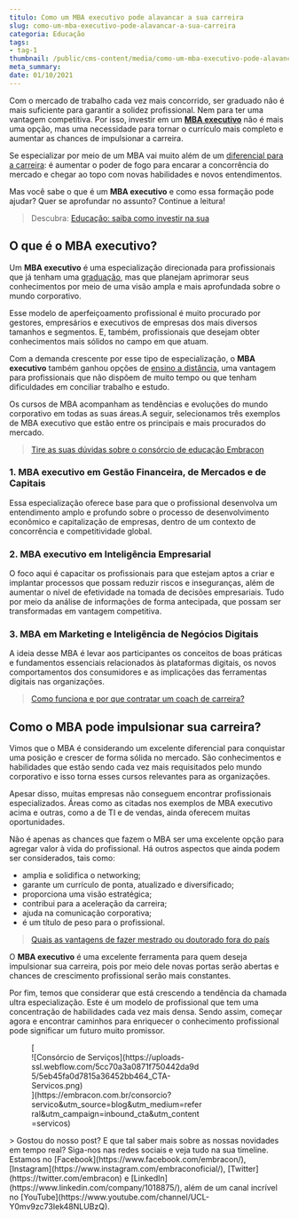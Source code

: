 ```yaml
---
titulo: Como um MBA executivo pode alavancar a sua carreira
slug: como-um-mba-executivo-pode-alavancar-a-sua-carreira
categoria: Educação
tags:
- tag-1
thumbnail: /public/cms-content/media/como-um-mba-executivo-pode-alavancar-a-sua-carreira.jpeg
meta_summary: 
date: 01/10/2021
---
```

Com o mercado de trabalho cada vez mais concorrido, ser graduado não é mais suficiente para garantir a solidez profissional. Nem para ter uma vantagem competitiva. Por isso, investir em um [**MBA executivo**](https://www.embracon.com.br/blog/quais-carreiras-estarao-em-alta-nos-proximos-anos-descubra-aqui) não é mais uma opção, mas uma necessidade para tornar o currículo mais completo e aumentar as chances de impulsionar a carreira.

Se especializar por meio de um MBA vai muito além de um [diferencial para a carreira](https://www.embracon.com.br/blog/7-sinais-de-que-e-hora-de-investir-em-atualizacao-na-carreira): é aumentar o poder de fogo para encarar a concorrência do mercado e chegar ao topo com novas habilidades e novos entendimentos.

Mas você sabe o que é um **MBA executivo** e como essa formação pode ajudar? Quer se aprofundar no assunto? Continue a leitura!

> Descubra: [Educação: saiba como investir na sua](https://www.embracon.com.br/blog/educacao-saiba-como-investir-na-sua)

O que é o MBA executivo?
------------------------

Um **MBA executivo** é uma especialização direcionada para profissionais que já tenham uma [graduação](https://www.embracon.com.br/blog/segunda-graduacao-ou-pos-graduacao-qual-e-a-melhor-opcao), mas que planejam aprimorar seus conhecimentos por meio de uma visão ampla e mais aprofundada sobre o mundo corporativo.

Esse modelo de aperfeiçoamento profissional é muito procurado por gestores, empresários e executivos de empresas dos mais diversos tamanhos e segmentos. E, também, profissionais que desejam obter conhecimentos mais sólidos no campo em que atuam.

Com a demanda crescente por esse tipo de especialização, o **MBA executivo** também ganhou opções de [ensino a distância](https://www.embracon.com.br/blog/ead-a-educacao-a-distancia-e-para-voce), uma vantagem para profissionais que não dispõem de muito tempo ou que tenham dificuldades em conciliar trabalho e estudo.

Os cursos de MBA acompanham as tendências e evoluções do mundo corporativo em todas as suas áreas.A seguir, selecionamos três exemplos de MBA executivo que estão entre os principais e mais procurados do mercado.

> [Tire as suas dúvidas sobre o consórcio de educação Embracon](https://www.embracon.com.br/blog/tire-as-suas-duvidas-sobre-o-consorcio-de-educacao-embracon)

### 1. MBA executivo em Gestão Financeira, de Mercados e de Capitais

Essa especialização oferece base para que o profissional desenvolva um entendimento amplo e profundo sobre o processo de desenvolvimento econômico e capitalização de empresas, dentro de um contexto de concorrência e competitividade global.

### 2. MBA executivo em Inteligência Empresarial

O foco aqui é capacitar os profissionais para que estejam aptos a criar e implantar processos que possam reduzir riscos e inseguranças, além de aumentar o nível de efetividade na tomada de decisões empresariais. Tudo por meio da análise de informações de forma antecipada, que possam ser transformadas em vantagem competitiva.

### 3. MBA em Marketing e Inteligência de Negócios Digitais

A ideia desse MBA é levar aos participantes os conceitos de boas práticas e fundamentos essenciais relacionados às plataformas digitais, os novos comportamentos dos consumidores e as implicações das ferramentas digitais nas organizações.

> [Como funciona e por que contratar um coach de carreira?](https://www.embracon.com.br/blog/como-funciona-e-por-que-contratar-um-coach-de-carreira)

Como o MBA pode impulsionar sua carreira?
-----------------------------------------

Vimos que o MBA é considerando um excelente diferencial para conquistar uma posição e crescer de forma sólida no mercado. São conhecimentos e habilidades que estão sendo cada vez mais requisitados pelo mundo corporativo e isso torna esses cursos relevantes para as organizações.

Apesar disso, muitas empresas não conseguem encontrar profissionais especializados. Áreas como as citadas nos exemplos de MBA executivo acima e outras, como a de TI e de vendas, ainda oferecem muitas oportunidades.

Não é apenas as chances que fazem o MBA ser uma excelente opção para agregar valor à vida do profissional. Há outros aspectos que ainda podem ser considerados, tais como:

- amplia e solidifica o networking;
- garante um currículo de ponta, atualizado e diversificado;
- proporciona uma visão estratégica;
- contribui para a aceleração da carreira;
- ajuda na comunicação corporativa;
- é um título de peso para o profissional.

> [Quais as vantagens de fazer mestrado ou doutorado fora do país](https://www.embracon.com.br/blog/quais-as-vantagens-de-fazer-mestrado-ou-doutorado-fora-do-pais)

O **MBA executivo** é uma excelente ferramenta para quem deseja impulsionar sua carreira, pois por meio dele novas portas serão abertas e chances de crescimento profissional serão mais constantes.

Por fim, temos que considerar que está crescendo a tendência da chamada ultra especialização. Este é um modelo de profissional que tem uma concentração de habilidades cada vez mais densa. Sendo assim, começar agora e encontrar caminhos para enriquecer o conhecimento profissional pode significar um futuro muito promissor.

<figure class="w-richtext-figure-type-image w-richtext-align-center" style="max-width:310px">[<div>![Consórcio de Serviços](https://uploads-ssl.webflow.com/5cc70a3a0871f750442da9d5/5eb45fa0d7815a36452bb464_CTA-Servicos.png)</div>](https://embracon.com.br/consorcio?servico&utm_source=blog&utm_medium=referral&utm_campaign=inbound_cta&utm_content=servicos)</figure>> Gostou do nosso post? E que tal saber mais sobre as nossas novidades em tempo real? Siga-nos nas redes sociais e veja tudo na sua timeline. Estamos no [Facebook](https://www.facebook.com/embracon/), [Instagram](https://www.instagram.com/embraconoficial/), [Twitter](https://twitter.com/embracon) e [LinkedIn](https://www.linkedin.com/company/1018875/), além de um canal incrível no [YouTube](https://www.youtube.com/channel/UCL-Y0mv9zc73Iek48NLUBzQ).
